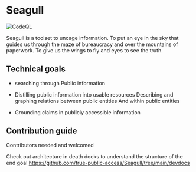 
# Seagull 
[![CodeQL](https://github.com/true-public-access/begel/actions/workflows/github-code-scanning/codeql/badge.svg)](https://github.com/true-public-access/begel/actions/workflows/github-code-scanning/codeql)

Seagull is a toolset to uncage information. To put an eye in the sky that guides us through the maze of bureaucracy and over the mountains of paperwork. To give us the wings to fly and eyes to see the truth. 

## Technical goals 



* searching through Public information

* Distilling public information into usable resources  Describing and graphing relations between public entities And within public entities

* Grounding claims in publicly accessible information 

## Contribution guide 

Contributors needed and welcomed

Check out architecture in death docks to understand the structure of the end goal
https://github.com/true-public-access/Seagull/tree/main/devdocs

